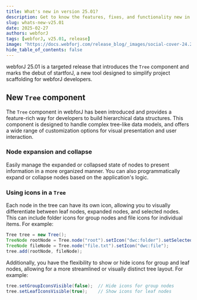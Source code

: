 ```yaml
---
title: What's new in version 25.01?
description: Get to know the features, fixes, and functionality new in webforJ version 25.01.
slug: whats-new-v25.01
date: 2025-02-27
authors: webforJ
tags: [webforJ, v25.01, release]
image: "https://docs.webforj.com/release_blog/_images/social-cover-24.22.png"
hide_table_of_contents: false
---
```


webforJ 25.01 is a targeted release that introduces the `Tree` component and marks the debut of startforJ, a new tool designed to simplify project scaffolding for webforJ developers.

## New `Tree` component

The `Tree` component in webforJ has been introduced and provides a feature-rich way for developers to build hierarchical data structures. This component is designed to handle complex tree-like data models, and offers a wide range of customization options for visual presentation and user interaction.

### Node expansion and collapse
Easily manage the expanded or collapsed state of nodes to present information in a more organized manner. You can also programmatically expand or collapse nodes based on the application's logic.

### Using icons in a `Tree`

Each node in the tree can have its own icon, allowing you to visually differentiate between leaf nodes, expanded nodes, and selected nodes. This can include folder icons for group nodes and file icons for individual items. For example:

```java
Tree tree = new Tree();
TreeNode rootNode = Tree.node("root").setIcon("dwc:folder").setSelectedIcon("dwc:folder-open");
TreeNode fileNode = Tree.node("file.txt").setIcon("dwc:file");
tree.add(rootNode, fileNode);
```

Additionally, you have the flexibility to show or hide icons for group and leaf nodes, allowing for a more streamlined or visually distinct tree layout. For example:

```java
tree.setGroupIconsVisible(false);  // Hide icons for group nodes
tree.setLeafIconsVisible(true);    // Show icons for leaf nodes
```